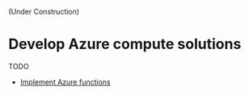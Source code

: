 (Under Construction)
# Develop Azure compute solutions
TODO

* [Implement Azure functions](functions)
